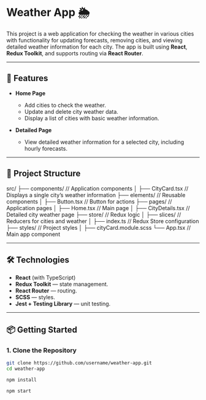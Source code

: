 # Weather App 🌦

This project is a web application for checking the weather in various cities with functionality for updating forecasts, removing cities, and viewing detailed weather information for each city. The app is built using **React**, **Redux Toolkit**, and supports routing via **React Router**.

---

## 🚀 Features

- **Home Page**

  - Add cities to check the weather.
  - Update and delete city weather data.
  - Display a list of cities with basic weather information.

- **Detailed Page**
  - View detailed weather information for a selected city, including hourly forecasts.

---

## 📁 Project Structure

src/
├── components/ // Application components
│ ├── CityCard.tsx // Displays a single city’s weather information
├── elements/ // Reusable components
│ ├── Button.tsx // Button for actions
├── pages/ // Application pages
│ ├── Home.tsx // Main page
│ ├── CityDetails.tsx // Detailed city weather page
├── store/ // Redux logic
│ ├── slices/ // Reducers for cities and weather
│ ├── index.ts // Redux Store configuration
├── styles/ // Project styles
│ ├── cityCard.module.scss
└── App.tsx // Main app component

---

## 🛠 Technologies

- **React** (with TypeScript)
- **Redux Toolkit** — state management.
- **React Router** — routing.
- **SCSS** — styles.
- **Jest + Testing Library** — unit testing.

---

## 📦 Getting Started

### 1. Clone the Repository

```bash
git clone https://github.com/username/weather-app.git
cd weather-app

npm install

npm start
```
